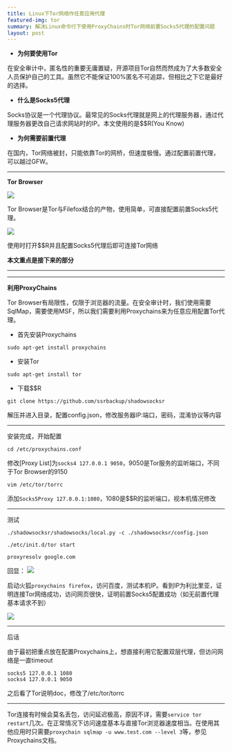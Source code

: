```yaml
---
title: Linux下Tor网络作任意应用代理
featured-img: tor
summary: 解决Linux命令行下使用ProxyChains时Tor网络前置Socks5代理的配置问题
layout: post
---
```


+ **为何要使用Tor**

在安全审计中，匿名性的重要无庸置疑，开源项目Tor自然而然成为了大多数安全人员保护自己的工具。虽然它不能保证100%匿名不可追踪，但相比之下它是最好的选择。

+ **什么是Socks5代理**

Socks协议是一个代理协议。最常见的Socks代理就是网上的代理服务器，通过代理服务器更改自己请求网站时的IP。本文使用的是$$R(You Know)

+ **为何需要前置代理**

在国内，Tor网络被封，只能依靠Tor的网桥，但速度极慢。通过配置前置代理，可以越过GFW。


***

**Tor Browser**

![](https://upload-images.jianshu.io/upload_images/11356161-5f07053bcf58e6dd.png?imageMogr2/auto-orient/strip%7CimageView2/2/w/1240)

Tor Browser是Tor与Filefox结合的产物，使用简单，可直接配置前置Socks5代理。

![](https://upload-images.jianshu.io/upload_images/11356161-a52cdaf4991ba811.png?imageMogr2/auto-orient/strip%7CimageView2/2/w/1240)

使用时打开$$R并且配置Socks5代理后即可连接Tor网络

**本文重点是接下来的部分**

***

***

**利用ProxyChains**

Tor Browser有局限性，仅限于浏览器的流量。在安全审计时，我们使用需要SqlMap，需要使用MSF，所以我们需要利用Proxychains来为任意应用配置Tor代理。

+ 首先安装Proxychains

`sudo apt-get install proxychains`

+ 安装Tor

`sudo apt-get install tor`

+ 下载$$R

`git clone https://github.com/ssrbackup/shadowsocksr`

解压并进入目录，配置config.json，修改服务器IP:端口，密码，混淆协议等内容


***

安装完成，开始配置

`cd /etc/proxychains.conf`

修改[Proxy List]为`socks4 127.0.0.1 9050`，9050是Tor服务的监听端口，不同于Tor Browser的9150

`vim /etc/tor/torrc`

添加`Socks5Proxy 127.0.0.1:1080`，1080是$$R的监听端口，视本机情况修改

***

测试

`./shadowsocksr/shadowsocks/local.py -c ./shadowsocksr/config.json`

`./etc/init.d/tor start`

`proxyresolv google.com`

回显：
![](https://upload-images.jianshu.io/upload_images/11356161-cdde68a76bf51c6d.png?imageMogr2/auto-orient/strip%7CimageView2/2/w/1240)

启动火狐`proxychains firefox`，访问百度，测试本机IP。看到IP为利比里亚，证明连接Tor网络成功，访问网页很快，证明前置Socks5配置成功（如无前置代理基本请求不到）

![](https://upload-images.jianshu.io/upload_images/11356161-1a7ff6fe2054c15a.png?imageMogr2/auto-orient/strip%7CimageView2/2/w/1240)

***

后话

由于最初把重点放在配置Proxychains上，想直接利用它配置双层代理，但访问网络是一直timeout
```
socks5 127.0.0.1 1080
socks4 127.0.0.1 9050
```
之后看了Tor说明doc，修改了/etc/tor/torrc

***

Tor连接有时候会莫名丢包，访问延迟极高，原因不详，需要`service tor restart`几次。在正常情况下访问速度基本与直接Tor浏览器速度相当。在使用其他应用时只需要`proxychain sqlmap -u www.test.com --level 3`等，参见Proxychains文档。


